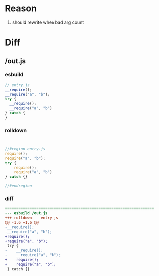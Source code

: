 # Reason
1. should rewrite when bad arg count
# Diff
## /out.js
### esbuild
```js
// entry.js
__require();
__require("a", "b");
try {
  __require();
  __require("a", "b");
} catch {
}
```
### rolldown
```js


//#region entry.js
require();
require("a", "b");
try {
	require();
	require("a", "b");
} catch {}

//#endregion
```
### diff
```diff
===================================================================
--- esbuild	/out.js
+++ rolldown	entry.js
@@ -1,6 +1,6 @@
-__require();
-__require("a", "b");
+require();
+require("a", "b");
 try {
-    __require();
-    __require("a", "b");
+    require();
+    require("a", "b");
 } catch {}

```